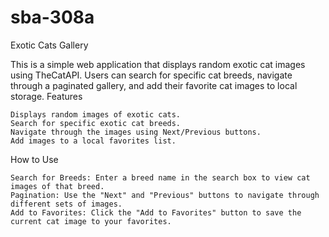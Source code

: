 # sba-308a

Exotic Cats Gallery

This is a simple web application that displays random exotic cat images using TheCatAPI. Users can search for specific cat breeds, navigate through a paginated gallery, and add their favorite cat images to local storage.
Features

    Displays random images of exotic cats.
    Search for specific exotic cat breeds.
    Navigate through the images using Next/Previous buttons.
    Add images to a local favorites list.

How to Use

    Search for Breeds: Enter a breed name in the search box to view cat images of that breed.
    Pagination: Use the "Next" and "Previous" buttons to navigate through different sets of images.
    Add to Favorites: Click the "Add to Favorites" button to save the current cat image to your favorites.
